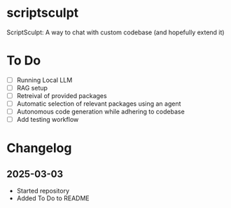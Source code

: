 # scriptsculpt
ScriptSculpt: A way to chat with custom codebase (and hopefully extend it)

# To Do
- [ ] Running Local LLM
- [ ] RAG setup
- [ ] Retreival of provided packages
- [ ] Automatic selection of relevant packages using an agent
- [ ] Autonomous code generation while adhering to codebase
- [ ] Add testing workflow

# Changelog
## 2025-03-03
- Started repository
- Added To Do to README
